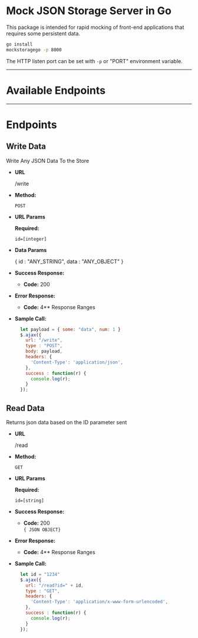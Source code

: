 # Mock JSON Storage Server in Go
This package is intended for rapid mocking of front-end applications that requires some persistent data.

```sh
go install
mockstoragego -p 8000
```

The HTTP listen port can be set with `-p` or "PORT" environment variable.

----
# Available Endpoints

----
# Endpoints

**Write Data**
----
  Write Any JSON Data To the Store

* **URL**

  /write

* **Method:**

  `POST`
  
*  **URL Params**

   **Required:**
 
   `id=[integer]`

* **Data Params**

  { id : "ANY_STRING", data : "ANY_OBJECT" }

* **Success Response:**

  * **Code:** 200 <br />

 
* **Error Response:**

  * **Code:** 4** Response Ranges <br />
  

* **Sample Call:**
  ```javascript
    let payload = { some: "data", num: 1 }
    $.ajax({
      url: "/write",
      type : "POST",
      body: payload,
      headers: {
        'Content-Type': 'application/json',
      },
      success : function(r) {
        console.log(r);
      }
    });
  ```

**Read Data**
----
  Returns json data based on the ID parameter sent

* **URL**

  /read

* **Method:**

  `GET`
  
*  **URL Params**

   **Required:**
 
   `id=[string]`

* **Success Response:**

  * **Code:** 200 <br />
  `{ JSON OBJECT}`

 
* **Error Response:**

  * **Code:** 4** Response Ranges <br />

* **Sample Call:**
  ```javascript
    let id = "1234"
    $.ajax({
      url: "/read?id=" + id,
      type : "GET",
      headers: {
        'Content-Type': 'application/x-www-form-urlencoded',
      },
      success : function(r) {
        console.log(r);
      }
    });
  ```
